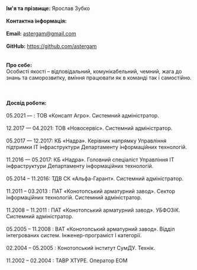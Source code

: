 <br><b>Ім'я та прізвище:</b> Ярослав Зубко</br>
<br><b>Контактна інформація:</b></br>
<br><b>Email:</b> astergam@gmail.com</br>
<br><b>GitHub:</b> https://github.com/astergam</br>
<br></br>
<b>Про себе:</b>
<br>Особисті якості – відповідальний, комунікабельний, чемний, жага до знань та саморозвитку, вміння працювати як в команді так і самостійно.</br>
<br></br>
<br><b>Досвід роботи:</b></br>
<br>05.2021 — : ТОВ «Консалт Агро». Системний адміністратор.</br>
<br>12.2017 — 04.2021: ТОВ «Новосервіс». Системний адміністратор.</br>
<br>05.2017 — 12.2017: КБ «Надра». Керівник напрямку Управління підтримки IT інфраструктури Департаменту інформаційних технологій.</br>
<br>11.2016 — 05.2017: КБ «Надра». Головний спеціаліст Управління IT інфраструктури Департаменту інформаційних технологій.</br>
<br>05.2014 – 11.2016: ТДВ СК «Альфа-Гарант». Системний адміністратор.</br>
<br>11.2011 – 03.2013 : ПАТ «Конотопський арматурний завод». Сектор інформаційних технологій. Системний адміністратор.</br>
<br>11.2008 – 11.2011 : ПАТ «Конотопський арматурний завод». УБФОЗіК. Системний адміністратор.</br>
<br>05.2005 – 11.2008 : ВАТ «Конотопський арматурний завод». Відділ інтегрованих систем. Інженер-програміст І категорії.</br>
<br>02.2004 – 05.2005 :  Конотопський інститут СумДУ. Технік.</br>
<br>11.2002 – 02.2004 :  ТАВР ХТУРЕ. Оператор ЕОМ</br>
